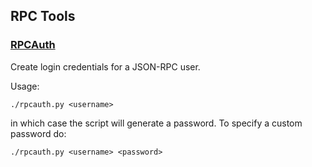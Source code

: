 RPC Tools
---------------------

### [RPCAuth](/share/rpcauth) ###

Create login credentials for a JSON-RPC user.

Usage:

    ./rpcauth.py <username>

in which case the script will generate a password. To specify a custom password do:

    ./rpcauth.py <username> <password>